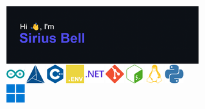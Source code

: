 <div id="header" align="center">
    <img src="header.png" alt="Header image here">
</div>

<div id="Skills" align="left">
    <img src="imgs/arduino.svg" alt="Skills here">
    <img src="imgs/cmake.svg" alt="Skills here">
    <img src="imgs/cplusplus.svg" alt="Skills here">
    <img src="imgs/dotenv.svg" alt="Skills here">
    <img src="imgs/dotnet.svg" alt="Skills here">
    <img src="imgs/git.svg" alt="Skills here">
    <img src="imgs/gnubash.svg" alt="Skills here">
    <img src="imgs/linux.svg" alt="Skills here">
    <img src="imgs/python.svg" alt="Skills here">
    <img src="imgs/windows11.svg" alt="Skills here">
</div>